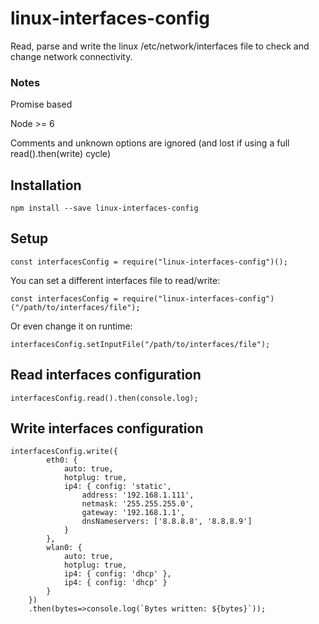 # linux-interfaces-config
Read, parse and write the linux /etc/network/interfaces file to check and change network connectivity.

### Notes
Promise based

Node >= 6

Comments and unknown options are ignored (and lost if using a full read().then(write) cycle)

## Installation
```
npm install --save linux-interfaces-config
```

## Setup
```
const interfacesConfig = require("linux-interfaces-config")();
```

You can set a different interfaces file to read/write:
```
const interfacesConfig = require("linux-interfaces-config")("/path/to/interfaces/file");
```
Or even change it on runtime:
```
interfacesConfig.setInputFile("/path/to/interfaces/file");
```

## Read interfaces configuration
```
interfacesConfig.read().then(console.log);
```

## Write interfaces configuration
```
interfacesConfig.write({
        eth0: {
            auto: true,
            hotplug: true,
            ip4: { config: 'static',
                address: '192.168.1.111',
                netmask: '255.255.255.0',
                gateway: '192.168.1.1',
                dnsNameservers: ['8.8.8.8', '8.8.8.9']
            }
        },
        wlan0: {
            auto: true,
            hotplug: true,
            ip4: { config: 'dhcp' },
            ip4: { config: 'dhcp' }
        }
    })
    .then(bytes=>console.log(`Bytes written: ${bytes}`));
```
